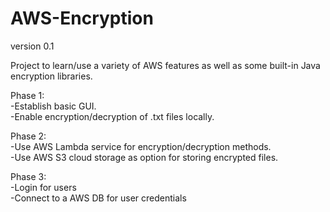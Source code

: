 # AWS-Encryption
version 0.1

Project to learn/use a variety of AWS features as well as some built-in Java encryption libraries.

Phase 1:  
-Establish basic GUI.  
-Enable encryption/decryption of .txt files locally.
  
Phase 2:  
-Use AWS Lambda service for encryption/decryption methods.  
-Use AWS S3 cloud storage as option for storing encrypted files.  
  
Phase 3:  
-Login for users  
-Connect to a AWS DB for user credentials
